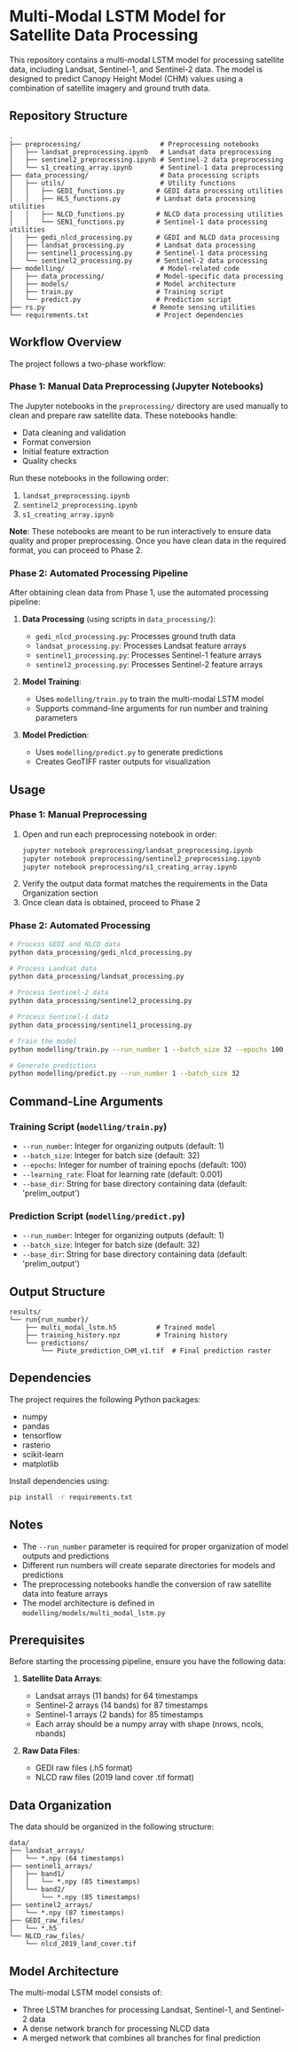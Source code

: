 # Multi-Modal LSTM Model for Satellite Data Processing

This repository contains a multi-modal LSTM model for processing satellite data, including Landsat, Sentinel-1, and Sentinel-2 data. The model is designed to predict Canopy Height Model (CHM) values using a combination of satellite imagery and ground truth data.

## Repository Structure

```
.
├── preprocessing/                    # Preprocessing notebooks
│   ├── landsat_preprocessing.ipynb   # Landsat data preprocessing
│   ├── sentinel2_preprocessing.ipynb # Sentinel-2 data preprocessing
│   └── s1_creating_array.ipynb       # Sentinel-1 data preprocessing
├── data_processing/                  # Data processing scripts
│   ├── utils/                        # Utility functions
│   │   ├── GEDI_functions.py        # GEDI data processing utilities
│   │   ├── HLS_functions.py         # Landsat data processing utilities
│   │   ├── NLCD_functions.py        # NLCD data processing utilities
│   │   └── SEN1_functions.py        # Sentinel-1 data processing utilities
│   ├── gedi_nlcd_processing.py      # GEDI and NLCD data processing
│   ├── landsat_processing.py        # Landsat data processing
│   ├── sentinel1_processing.py      # Sentinel-1 data processing
│   └── sentinel2_processing.py      # Sentinel-2 data processing
├── modelling/                        # Model-related code
│   ├── data_processing/             # Model-specific data processing
│   ├── models/                      # Model architecture
│   ├── train.py                     # Training script
│   └── predict.py                   # Prediction script
├── rs.py                           # Remote sensing utilities
└── requirements.txt                 # Project dependencies
```

## Workflow Overview

The project follows a two-phase workflow:

### Phase 1: Manual Data Preprocessing (Jupyter Notebooks)
The Jupyter notebooks in the `preprocessing/` directory are used manually to clean and prepare raw satellite data. These notebooks handle:
- Data cleaning and validation
- Format conversion
- Initial feature extraction
- Quality checks

Run these notebooks in the following order:
1. `landsat_preprocessing.ipynb`
2. `sentinel2_preprocessing.ipynb`
3. `s1_creating_array.ipynb`

**Note**: These notebooks are meant to be run interactively to ensure data quality and proper preprocessing. Once you have clean data in the required format, you can proceed to Phase 2.

### Phase 2: Automated Processing Pipeline
After obtaining clean data from Phase 1, use the automated processing pipeline:

1. **Data Processing** (using scripts in `data_processing/`):
   - `gedi_nlcd_processing.py`: Processes ground truth data
   - `landsat_processing.py`: Processes Landsat feature arrays
   - `sentinel1_processing.py`: Processes Sentinel-1 feature arrays
   - `sentinel2_processing.py`: Processes Sentinel-2 feature arrays

2. **Model Training**:
   - Uses `modelling/train.py` to train the multi-modal LSTM model
   - Supports command-line arguments for run number and training parameters

3. **Model Prediction**:
   - Uses `modelling/predict.py` to generate predictions
   - Creates GeoTIFF raster outputs for visualization

## Usage

### Phase 1: Manual Preprocessing
1. Open and run each preprocessing notebook in order:
   ```bash
   jupyter notebook preprocessing/landsat_preprocessing.ipynb
   jupyter notebook preprocessing/sentinel2_preprocessing.ipynb
   jupyter notebook preprocessing/s1_creating_array.ipynb
   ```
2. Verify the output data format matches the requirements in the Data Organization section
3. Once clean data is obtained, proceed to Phase 2

### Phase 2: Automated Processing

```bash
# Process GEDI and NLCD data
python data_processing/gedi_nlcd_processing.py

# Process Landsat data
python data_processing/landsat_processing.py

# Process Sentinel-2 data
python data_processing/sentinel2_processing.py

# Process Sentinel-1 data
python data_processing/sentinel1_processing.py

# Train the model
python modelling/train.py --run_number 1 --batch_size 32 --epochs 100 --learning_rate 0.001

# Generate predictions
python modelling/predict.py --run_number 1 --batch_size 32
```

## Command-Line Arguments

### Training Script (`modelling/train.py`)
- `--run_number`: Integer for organizing outputs (default: 1)
- `--batch_size`: Integer for batch size (default: 32)
- `--epochs`: Integer for number of training epochs (default: 100)
- `--learning_rate`: Float for learning rate (default: 0.001)
- `--base_dir`: String for base directory containing data (default: 'prelim_output')

### Prediction Script (`modelling/predict.py`)
- `--run_number`: Integer for organizing outputs (default: 1)
- `--batch_size`: Integer for batch size (default: 32)
- `--base_dir`: String for base directory containing data (default: 'prelim_output')

## Output Structure

```
results/
└── run{run_number}/
    ├── multi_modal_lstm.h5          # Trained model
    ├── training_history.npz         # Training history
    └── predictions/
        └── Piute_prediction_CHM_v1.tif  # Final prediction raster
```

## Dependencies

The project requires the following Python packages:
- numpy
- pandas
- tensorflow
- rasterio
- scikit-learn
- matplotlib

Install dependencies using:
```bash
pip install -r requirements.txt
```

## Notes

- The `--run_number` parameter is required for proper organization of model outputs and predictions
- Different run numbers will create separate directories for models and predictions
- The preprocessing notebooks handle the conversion of raw satellite data into feature arrays
- The model architecture is defined in `modelling/models/multi_modal_lstm.py`

## Prerequisites

Before starting the processing pipeline, ensure you have the following data:

1. **Satellite Data Arrays**:
   - Landsat arrays (11 bands) for 64 timestamps
   - Sentinel-2 arrays (14 bands) for 87 timestamps
   - Sentinel-1 arrays (2 bands) for 85 timestamps
   - Each array should be a numpy array with shape (nrows, ncols, nbands)

2. **Raw Data Files**:
   - GEDI raw files (.h5 format)
   - NLCD raw files (2019 land cover .tif format)

## Data Organization

The data should be organized in the following structure:
```
data/
├── landsat_arrays/
│   └── *.npy (64 timestamps)
├── sentinel1_arrays/
│   ├── band1/
│   │   └── *.npy (85 timestamps)
│   └── band2/
│       └── *.npy (85 timestamps)
├── sentinel2_arrays/
│   └── *.npy (87 timestamps)
├── GEDI_raw_files/
│   └── *.h5
└── NLCD_raw_files/
    └── nlcd_2019_land_cover.tif
```

## Model Architecture

The multi-modal LSTM model consists of:
- Three LSTM branches for processing Landsat, Sentinel-1, and Sentinel-2 data
- A dense network branch for processing NLCD data
- A merged network that combines all branches for final prediction 